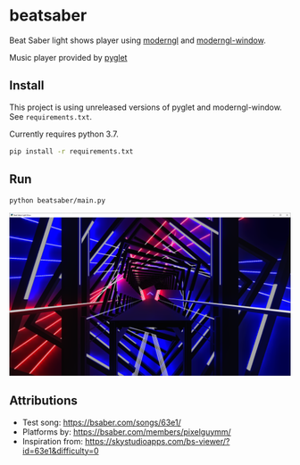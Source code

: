 # beatsaber

Beat Saber light shows player
using [moderngl](https://github.com/moderngl/moderngl) and [moderngl-window](https://github.com/moderngl/moderngl-window).

Music player provided by [pyglet](https://github.com/pyglet/pyglet)

## Install

This project is using unreleased versions of pyglet and moderngl-window.
See `requirements.txt`.

Currently requires python 3.7.

```bash
pip install -r requirements.txt
```

## Run

```bash
python beatsaber/main.py
```

![](https://raw.githubusercontent.com/einarf/beatsaber/master/screenshots/screenshot.PNG)

## Attributions

* Test song: https://bsaber.com/songs/63e1/
* Platforms by: https://bsaber.com/members/pixelguymm/
* Inspiration from: https://skystudioapps.com/bs-viewer/?id=63e1&difficulty=0
